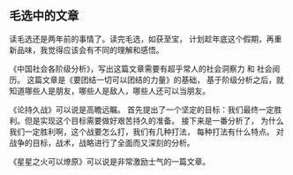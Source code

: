 ## 毛选中的文章
读毛选还是两年前的事情了。读完毛选，如获至宝， 计划趁年底这个假期，再重新品味，我觉得应该会有不同的理解和感悟。 

《中国社会各阶级分析》，写出这篇文章需要有超乎常人的社会洞察力 和 社会阅历。 这篇文章是《要团结一切可以团结的力量》的基础， 基于阶级分析之后，就知道哪些人是朋友，哪些人是敌人，哪些人还可以当朋友。 

《论持久战》可以说是高瞻远瞩。 首先提出了一个坚定的目标：我们最终一定胜利。但是实现这个目标需要做好艰苦持久的准备。 接下来是一番分析了， 为什么我们一定胜利啊，这个战要怎么打，我们有几种打法， 每种打法有什么特点。 对战争的目标，战术，战略进行了全面而又深刻的分析。 

《星星之火可以燎原》可以说是非常激励士气的一篇文章。 




